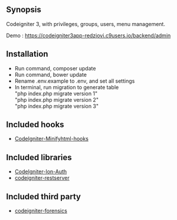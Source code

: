 ## Synopsis

Codeigniter 3, with privileges, groups, users, menu management.

Demo : <a href="https://codeigniter3app-redzjovi.c9users.io/backend/admin">https://codeigniter3app-redzjovi.c9users.io/backend/admin</a>

## Installation
- Run command, composer update
- Run command, bower update
- Rename .env.example to .env, and set all settings
- In terminal, run migration to generate table<br />
"php index.php migrate version 1"<br />
"php index.php migrate version 2"<br />
"php index.php migrate version 3"

## Included hooks
- [CodeIgniter-Minifyhtml-hooks](https://github.com/johngerome/CodeIgniter-Minifyhtml-hooks)

## Included libraries
- [CodeIgniter-Ion-Auth](https://github.com/benedmunds/CodeIgniter-Ion-Auth)
- [codeigniter-restserver](https://github.com/chriskacerguis/codeigniter-restserver)


## Included third party
- [codeigniter-forensics](https://github.com/lonnieezell/codeigniter-forensics)
